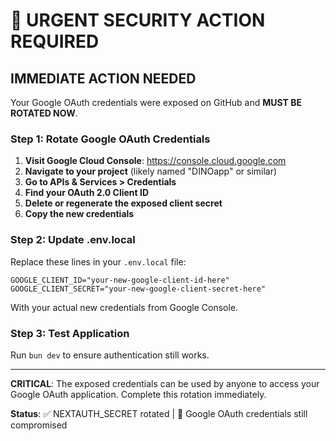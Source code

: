 # 🚨 URGENT SECURITY ACTION REQUIRED

## IMMEDIATE ACTION NEEDED

Your Google OAuth credentials were exposed on GitHub and **MUST BE ROTATED NOW**.

### Step 1: Rotate Google OAuth Credentials

1. **Visit Google Cloud Console**: https://console.cloud.google.com
2. **Navigate to your project** (likely named "DINOapp" or similar)
3. **Go to APIs & Services > Credentials**
4. **Find your OAuth 2.0 Client ID**
5. **Delete or regenerate the exposed client secret**
6. **Copy the new credentials**

### Step 2: Update .env.local

Replace these lines in your `.env.local` file:

```env
GOOGLE_CLIENT_ID="your-new-google-client-id-here"
GOOGLE_CLIENT_SECRET="your-new-google-client-secret-here"
```

With your actual new credentials from Google Console.

### Step 3: Test Application

Run `bun dev` to ensure authentication still works.

---

**CRITICAL**: The exposed credentials can be used by anyone to access your Google OAuth application. Complete this rotation immediately.

**Status**: ✅ NEXTAUTH_SECRET rotated | 🔴 Google OAuth credentials still compromised
